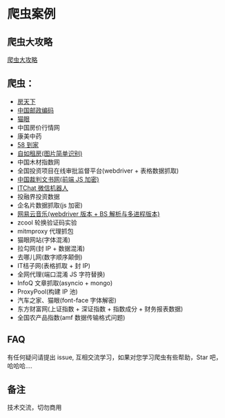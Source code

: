 # 爬虫案例

## 爬虫大攻略

[爬虫大攻略](爬虫大攻略.xmind)

## 爬虫：

- [房天下](ChinaHousePrice)
- [中国邮政编码](Code)
- [猫眼](maoyan)
- 中国房价行情网
- 康美中药
- [58 到家](58daojia)
- [自如租房(图片简单识别)](ziru)
- 中国木材指数网
- 全国投资项目在线审批监督平台(webdriver + 表格数据抓取)
- [中国裁判文书网(前端 JS 加密)](wenshu)
- [ITChat 微信机器人](wechartrobot)
- 投融界投资数据
- 企名片数据抓取(js 加密)
- [网易云音乐(webdriver 版本 + BS 解析与多进程版本)](NeteaseCloudMusic)
- zcool 轮换验证码实验
- mitmproxy 代理抓包
- 猫眼网站(字体混淆)
- 拉勾网(封 IP + 数据混淆)
- 去哪儿网(数字顺序颠倒)
- IT桔子网(表格抓取 + 封 IP)
- 全网代理(端口混淆 JS 字符替换)
- InfoQ 文章抓取(asyncio + mongo)
- ProxyPool(构建 IP 池)
- 汽车之家、猫眼(font-face 字体解密)
- 东方财富网(上证指数 + 深证指数 + 指数成分 + 财务报表数据)
- 全国农产品指数(amf 数据传输格式问题)

## FAQ

有任何疑问请提出 issue, 互相交流学习，如果对您学习爬虫有些帮助，Star 吧，哈哈哈....

## 备注

技术交流，切勿商用